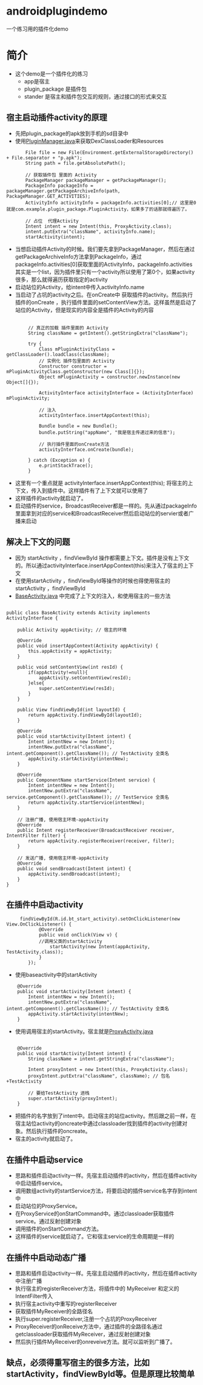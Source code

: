 # androidplugindemo
一个练习用的插件化demo

# 简介
- 这个demo是一个插件化的练习
  - app是宿主
  - plugin_package 是插件包
  - stander 是宿主和插件包交互的规则，通过接口的形式来交互
## 宿主启动插件activity的原理
- 先把plugin_package的apk放到手机的sd目录中
- 使用[PluginManager.java](app/src/main/java/com/example/androidplugindemo/PluginManager.java)来获取DexClassLoader和Resources


 ```
        File file = new File(Environment.getExternalStorageDirectory() + File.separator + "p.apk");
        String path = file.getAbsolutePath();

        // 获取插件包 里面的 Activity
        PackageManager packageManager = getPackageManager();
        PackageInfo packageInfo = packageManager.getPackageArchiveInfo(path, PackageManager.GET_ACTIVITIES);
        ActivityInfo activityInfo = packageInfo.activities[0];// 这里是0就是com.example.plugin_package.PluginActivity，如果多了的话那就得遍历了。

        // 占位  代理Activity
        Intent intent = new Intent(this, ProxyActivity.class);
        intent.putExtra("className", activityInfo.name);
        startActivity(intent);
 ```
- 当想启动插件Activity的时候。我们要先拿到PackageManager，然后在通过getPackageArchiveInfo方法拿到PackageInfo，通过packageInfo.activities[0]获取里面的ActivityInfo，packageInfo.activities其实是一个list，因为插件里只有一个activity所以使用了第0个，如果activity很多，那么就得遍历获取指定的activity
- 启动站位的Activity，给intent中传入activityInfo.name
- 当启动了占坑的activity之后。在onCreate中 获取插件的activity。然后执行插件的onCreate ，执行插件里面的setContentView方法。这样虽然是启动了站位的Activity，但是现实的内容全是插件的Activity的内容
```

        // 真正的加载 插件里面的 Activity
        String className = getIntent().getStringExtra("className");

        try {
            Class mPluginActivityClass = getClassLoader().loadClass(className);
            // 实例化 插件包里面的 Activity
            Constructor constructor = mPluginActivityClass.getConstructor(new Class[]{});
            Object mPluginActivity = constructor.newInstance(new Object[]{});

            ActivityInterface activityInterface = (ActivityInterface) mPluginActivity;

            // 注入 
            activityInterface.insertAppContext(this);

            Bundle bundle = new Bundle();
            bundle.putString("appName", "我是宿主传递过来的信息");

            // 执行插件里面的onCreate方法
            activityInterface.onCreate(bundle);

        } catch (Exception e) {
            e.printStackTrace();
        }
```
- 这里有一个重点就是 activityInterface.insertAppContext(this); 将宿主的上下文，传入到插件中。这样插件有了上下文就可以使用了
- 这样插件的activity就启动了。
- 启动插件的service，BroadcastReceiver都是一样的。先从通过packageInfo里面拿到对应的service和BroadcastReceiver然后启动站位的servier或者广播来启动
## 解决上下文的问题
- 因为 startActivity ，findViewById 操作都需要上下文。插件是没有上下文的。所以通过activityInterface.insertAppContext(this)来注入了宿主的上下文
- 在使用startActivity ，findViewById等操作的时候也得使用宿主的 startActivity ，findViewById
- [BaseActivity.java](plugin_package/src/main/java/com/example/plugin_package/BaseActivity.java) 中完成了上下文的注入，和使用宿主的一些方法
```

public class BaseActivity extends Activity implements ActivityInterface {

    public Activity appActivity; // 宿主的环境

    @Override
    public void insertAppContext(Activity appActivity) {
        this.appActivity = appActivity;
    }
 
    public void setContentView(int resId) {
        if(appActivity!=null){
            appActivity.setContentView(resId);
        }else{
            super.setContentView(resId);
        }
    }

    public View findViewById(int layoutId) {
        return appActivity.findViewById(layoutId);
    }

    @Override
    public void startActivity(Intent intent) {
        Intent intentNew = new Intent();
        intentNew.putExtra("className", intent.getComponent().getClassName()); // TestActivity 全类名
        appActivity.startActivity(intentNew);
    }

    @Override
    public ComponentName startService(Intent service) {
        Intent intentNew = new Intent();
        intentNew.putExtra("className", service.getComponent().getClassName()); // TestService 全类名
        return appActivity.startService(intentNew);
    }

    // 注册广播, 使用宿主环境-appActivity
    @Override
    public Intent registerReceiver(BroadcastReceiver receiver, IntentFilter filter) {
        return appActivity.registerReceiver(receiver, filter);
    }

    // 发送广播, 使用宿主环境-appActivity
    @Override
    public void sendBroadcast(Intent intent) {
        appActivity.sendBroadcast(intent);
    }
}

```
## 在插件中启动activity
```
     findViewById(R.id.bt_start_activity).setOnClickListener(new View.OnClickListener() {
            @Override
            public void onClick(View v) {
            //调用父类的startActivity
                startActivity(new Intent(appActivity, TestActivity.class));
            }
        });
```
- 使用baseactivity中的startActivity
```
    @Override
    public void startActivity(Intent intent) {
        Intent intentNew = new Intent();
        intentNew.putExtra("className", intent.getComponent().getClassName()); // TestActivity 全类名
        appActivity.startActivity(intentNew);
    }

```
- 使用调用宿主的startActivity。宿主就是[ProxyActivity.java](app/src/main/java/com/example/androidplugindemo/ProxyActivity.java)

```

    @Override
    public void startActivity(Intent intent) {
        String className = intent.getStringExtra("className");

        Intent proxyIntent = new Intent(this, ProxyActivity.class);
        proxyIntent.putExtra("className", className); // 包名+TestActivity

        // 要给TestActivity 进栈
        super.startActivity(proxyIntent);
    }

```
- 把插件的名字放到了intent中。启动宿主的站位activity。然后跟之前一样，在宿主站位activity的oncreate中通过classloader找到插件的activity创建对象。然后执行插件的oncreate。
- 宿主的activity就启动了。
## 在插件中启动service
- 思路和插件启动activity一样。先宿主启动插件的activity，然后在插件activity中启动插件service。
- 调用数组activity的startService方法，将要启动的插件service名字存到intent中
- 启动站位的ProxyService。
- 在ProxyService的onStartCommand中。通过classloader获取插件service。通过反射创建对象
- 调用插件的onStartCommand方法。
- 这样插件的service就启动了。它和宿主service的生命周期是一样的
## 在插件中启动动态广播
- 思路和插件启动activity一样。先宿主启动插件的activity，然后在插件activity中注册广播
- 执行宿主的registerReceiver方法，将插件中的 MyReceiver 和定义的IntentFilter传入
- 执行宿主activity中重写的registerReceiver
- 获取插件MyReceiver的全路径名
- 执行super.registerReceiver,注册一个占坑的ProxyReceiver
- ProxyReceiver的onReceive方法中，通过插件的全路径名通过getclassloader获取插件MyReceiver，通过反射创建对象
- 然后执行插件MyReceiver的onreveive方法。就可以监听到广播了。
## 缺点，必须得重写宿主的很多方法，比如startActivity，findViewById等。但是原理比较简单